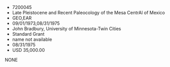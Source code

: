 * 7200045
* Late Pleistocene and Recent Paleocology of the    Mesa CentrAl of Mexico
* GEO,EAR
* 09/01/1973,08/31/1975
* John Bradbury, University of Minnesota-Twin Cities
* Standard Grant
*   name not available
* 08/31/1975
* USD 35,000.00

NONE